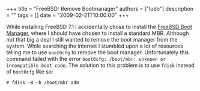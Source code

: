 +++
title = "FreeBSD: Remove Bootmanager"
authors = ["ludo"]
description = ""
tags = []
date = "2009-02-21T10:00:00"
+++

While installing FreeBSD 7.1 I accidentally chose to install the [FreeBSD Boot Manager](http://www.freebsd.org/doc/en_US.ISO8859-1/books/handbook/install-steps.html#BOOTMGR "FreeBSD Handbook: Install a Boot Manager"), where I should have chosen to install a standard MBR. Although not that big a deal I still wanted to remove the boot manager from the system. While searching the internet I stumbled upon a lot of resources telling me to use `boot0cfg` to remove the boot manager. Unfortunately this command failed with the error `boot0cfg: /boot/mbr: unknown or incompatible boot code`. The solution to this problem is to use `fdisk` instead of `boot0cfg` like so:

```
# fdisk −B −b /boot/mbr ad0
```